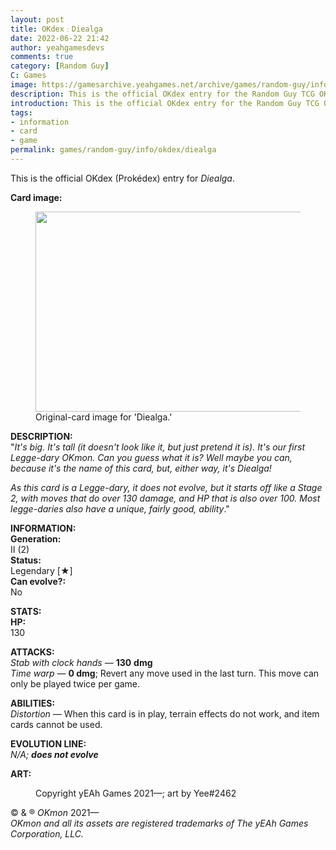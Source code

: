 ```yaml
---
layout: post
title: OKdex﹕Diealga
date: 2022-06-22 21:42
author: yeahgamesdevs
comments: true
category: [Random Guy]
C: Games
image: https://gamesarchive.yeahgames.net/archive/games/random-guy/info/okdex/artwork/diealga.png
description: This is the official OKdex entry for the Random Guy TCG OKmon character, Diealga.
introduction: This is the official OKdex entry for the Random Guy TCG OKmon character, Diealga.
tags:
- information
- card
- game
permalink: games/random-guy/info/okdex/diealga
---
```

<!-- wp:paragraph -->
<p>This is the official OKdex (Prokédex) entry for <em>Diealga</em>.</p>
<!-- /wp:paragraph -->

<!-- wp:paragraph -->
<p><strong>Card image:</strong></p>
<!-- /wp:paragraph -->

<!-- wp:image {"id":538,"width":482,"height":320,"sizeSlug":"large","linkDestination":"none"} -->
<figure class="wp-block-image size-large is-resized"><img src="https://yeaharchives.files.wordpress.com/2022/06/image-8.png?w=360" alt="" class="wp-image-538" width="482" height="320" /><figcaption>Original-card image for 'Diealga.'</figcaption></figure>
<!-- /wp:image -->

<!-- wp:paragraph -->
<p><strong>DESCRIPTION:</strong><br>"<em>It's big. It's tall (it doesn't look like it, but just pretend it is). It's our first Legge-dary OKmon. Can you guess what it is? Well maybe you can, because it's the name of this card, but, either way, it's Diealga!</em></p>
<!-- /wp:paragraph -->

<!-- wp:paragraph -->
<p><em>As this card is a Legge-dary, it does not evolve, but it starts off like a Stage 2, with moves that do over 130 damage, and HP that is also over 100. Most legge-daries also have a unique, fairly good, ability</em>."</p>
<!-- /wp:paragraph -->

<!-- wp:paragraph -->
<p><strong>INFORMATION:</strong><br><strong>Generation:</strong><br>II (2)<br><strong>Status:</strong><br>Legendary [★]<br><strong>Can evolve?:</strong><br>No</p>
<!-- /wp:paragraph -->

<!-- wp:paragraph -->
<p><strong>STATS:</strong><br><strong>HP:</strong><br>130</p>
<!-- /wp:paragraph -->

<!-- wp:paragraph -->
<p><strong>ATTACKS:</strong><br><em>Stab with clock hands</em> — <strong>130</strong> <strong>dmg</strong><br><em>Time warp</em> — <strong>0 dmg</strong>; Revert any move used in the last turn. This move can only be played twice per game.</p>
<!-- /wp:paragraph -->

<!-- wp:paragraph -->
<p><strong>ABILITIES:</strong><br><em>Distortion — </em>When this card is in play, terrain effects do not work, and item cards cannot be used.</p>
<!-- /wp:paragraph -->

<!-- wp:paragraph -->
<p><strong>EVOLUTION LINE:</strong><br><em>N/A; <strong>does not evolve</strong></em></p>
<!-- /wp:paragraph -->

<!-- wp:paragraph -->
<p><strong>ART:</strong><br></p>
<!-- /wp:paragraph -->

<!-- wp:image {"id":541,"sizeSlug":"large","linkDestination":"none"} -->
<figure class="wp-block-image size-large"><img src="https://yeaharchives.files.wordpress.com/2022/06/image-9.png?w=605" alt="" class="wp-image-541" /><figcaption>Copyright yEAh Games 2021—; art by Yee#2462</figcaption></figure>
<!-- /wp:image -->

<!-- wp:paragraph -->
<p>© &amp; ® <em>OKmon</em> 2021—<br><em>OKmon and all its assets are registered trademarks of The yEAh Games</em> <em>Corporation, LLC.</em></p>
<!-- /wp:paragraph -->
